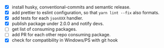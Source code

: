   - [x] install husky, conventional-commits and semantic release.
  - [x] add prettier to eslint configuration, so that `yarn lint --fix` also formats.
  - [x] add tests for each `jsonXXX` handler.
  - [x] publish package under 2.0.0 and notify devs.
  - [ ] get list of consuming packages.
  - [ ] add PR for each other repo consuming package.
  - [x] check for compatibility in Windows/PS with git hook
